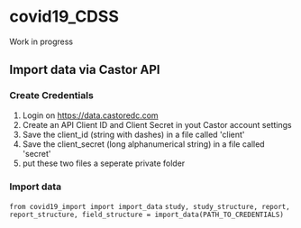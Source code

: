 # covid19_CDSS

Work in progress


## Import data via Castor API

### Create Credentials
1) Login on https://data.castoredc.com
2) Create an API Client ID and Client Secret in yout Castor account settings
3) Save the client_id (string with dashes) in a file called 'client'
4) Save the client_secret (long alphanumerical string) in a file called 'secret'
5) put these two files a seperate private folder

### Import data
``from covid19_import import import_data``
``study, study_structure, report, report_structure, field_structure = import_data(PATH_TO_CREDENTIALS)``

